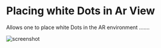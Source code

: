 # Placing white Dots in Ar View


Allows one to place white Dots in the AR environment .......

![screenshot](https://user-images.githubusercontent.com/52595131/61170005-42cc6380-a518-11e9-93b6-f98f0bee30e7.png)
